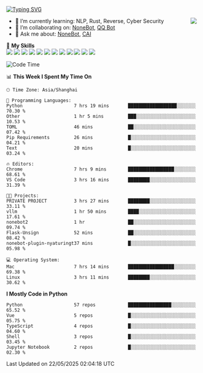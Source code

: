 [![Typing SVG](https://readme-typing-svg.herokuapp.com?size=25&duration=2500&color=8C43EA&vCenter=true&width=200&height=40&lines=Hi+there+%F0%9F%91%8B%F0%9F%8F%BB;I'm+yanyongyu)](https://git.io/typing-svg)

<a href="#">
  <img align="right" src="https://github-readme-stats.vercel.app/api?username=yanyongyu&count_private=true&show_icons=true&bg_color=15,f2f7fd,E0EAFC" />
</a>

- 🌱 I’m currently learning: NLP, Rust, Reverse, Cyber Security
- 👯 I’m collaborating on: [NoneBot](https://github.com/nonebot), [QQ Bot](https://github.com/Mrs4s/go-cqhttp)
- 💬 Ask me about: [NoneBot](https://github.com/nonebot), [CAI](https://github.com/cscs181/CAI)

🌟 **My Skills**  
![](https://img.shields.io/badge/-Python-3e74a2?style=flat-square&logo=Python&logoColor=fff)
![](https://img.shields.io/badge/-TypeScript-3178C6?style=flat-square&logo=TypeScript&logoColor=fff)
![](https://img.shields.io/badge/-Vue-4fc08d?style=flat-square&logo=Vue.js&logoColor=fff)
![](https://img.shields.io/badge/-React-2d98ce?style=flat-square&logo=React&logoColor=fff)
![](https://img.shields.io/badge/-FastAPI-009688?style=flat-square&logo=FastAPI&logoColor=fff)
![](https://img.shields.io/badge/-Linux-000000?style=flat-square&logo=Linux&logoColor=fff)
![](https://img.shields.io/badge/-Docker-2496ED?style=flat-square&logo=Docker&logoColor=fff)
![](https://img.shields.io/badge/-Kubernetes-326CE5?style=flat-square&logo=Kubernetes&logoColor=fff)
![](https://img.shields.io/badge/-GitHub%20Actions-2088FF?style=flat-square&logo=GitHubActions&logoColor=fff)
![](https://img.shields.io/badge/-PostgreSQL-4169E1?style=flat-square&logo=PostgreSQL&logoColor=fff)
![](https://img.shields.io/badge/-Redis-DC382D?style=flat-square&logo=Redis&logoColor=fff)
![](https://img.shields.io/badge/-MongoDB-47A248?style=flat-square&logo=MongoDB&logoColor=fff)

<!--START_SECTION:waka-->
![Code Time](http://img.shields.io/badge/Code%20Time-7%2C598%20hrs%2028%20mins-blue)

📊 **This Week I Spent My Time On** 

```text
🕑︎ Time Zone: Asia/Shanghai

💬 Programming Languages: 
Python                   7 hrs 19 mins       ██████████████████░░░░░░░   70.30 % 
Other                    1 hr 5 mins         ███░░░░░░░░░░░░░░░░░░░░░░   10.53 % 
TOML                     46 mins             ██░░░░░░░░░░░░░░░░░░░░░░░   07.42 % 
Pip Requirements         26 mins             █░░░░░░░░░░░░░░░░░░░░░░░░   04.21 % 
Text                     20 mins             █░░░░░░░░░░░░░░░░░░░░░░░░   03.24 % 

🔥 Editors: 
Chrome                   7 hrs 9 mins        █████████████████░░░░░░░░   68.61 % 
VS Code                  3 hrs 16 mins       ████████░░░░░░░░░░░░░░░░░   31.39 % 

🐱‍💻 Projects: 
PRIVATE PROJECT          3 hrs 27 mins       ████████░░░░░░░░░░░░░░░░░   33.11 % 
vllm                     1 hr 50 mins        ████░░░░░░░░░░░░░░░░░░░░░   17.61 % 
nonebot2                 1 hr                ██░░░░░░░░░░░░░░░░░░░░░░░   09.74 % 
Flask-Unsign             52 mins             ██░░░░░░░░░░░░░░░░░░░░░░░   08.42 % 
nonebot-plugin-nyaturingt37 mins             █░░░░░░░░░░░░░░░░░░░░░░░░   05.98 % 

💻 Operating System: 
Mac                      7 hrs 14 mins       █████████████████░░░░░░░░   69.38 % 
Linux                    3 hrs 11 mins       ████████░░░░░░░░░░░░░░░░░   30.62 % 
```

**I Mostly Code in Python** 

```text
Python                   57 repos            ████████████████░░░░░░░░░   65.52 % 
Vue                      5 repos             █░░░░░░░░░░░░░░░░░░░░░░░░   05.75 % 
TypeScript               4 repos             █░░░░░░░░░░░░░░░░░░░░░░░░   04.60 % 
Shell                    3 repos             █░░░░░░░░░░░░░░░░░░░░░░░░   03.45 % 
Jupyter Notebook         2 repos             █░░░░░░░░░░░░░░░░░░░░░░░░   02.30 % 
```




 Last Updated on 22/05/2025 02:04:18 UTC
<!--END_SECTION:waka-->
